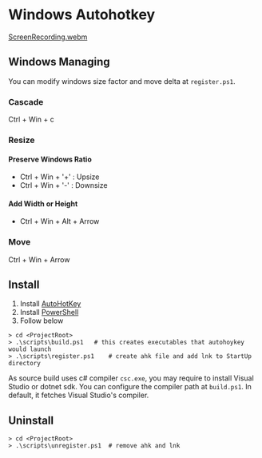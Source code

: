 # Windows Autohotkey
[ScreenRecording.webm](https://github.com/user-attachments/assets/2f956443-dde4-4648-ab08-b96c03d1531b)

## Windows Managing
You can modify windows size factor and move delta at `register.ps1`.

### Cascade
Ctrl + Win + c

### Resize

#### Preserve Windows Ratio
- Ctrl + Win + '+' : Upsize
- Ctrl + Win + '-' : Downsize

#### Add Width or Height
- Ctrl + Win + Alt + Arrow

### Move
Ctrl + Win + Arrow

## Install
1. Install [AutoHotKey](https://www.autohotkey.com/)
2. Install [PowerShell](https://github.com/PowerShell/PowerShell/releases)
3. Follow below

```pwsh
> cd <ProjectRoot>
> .\scripts\build.ps1   # this creates executables that autohoykey would launch
> .\scripts\register.ps1    # create ahk file and add lnk to StartUp directory
```
As source build uses c# compiler `csc.exe`, you may require to install Visual Studio or dotnet sdk. You can configure the compiler path at `build.ps1`. In default, it fetches Visual Studio's compiler.

## Uninstall
```pwsh
> cd <ProjectRoot>
> .\scripts\unregister.ps1  # remove ahk and lnk
```
